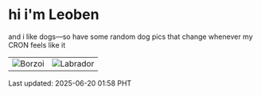 # hi i'm Leoben

and i like dogs—so have some random dog pics that change whenever my CRON feels like it

|  |  |
|--------|----------|
| ![Borzoi](https://random-dog-vercel.vercel.app/api/random-borzoi?v=1750355922) | ![Labrador](https://random-dog-vercel.vercel.app/api/random-labrador?v=1750355922) |

Last updated: 2025-06-20 01:58 PHT

